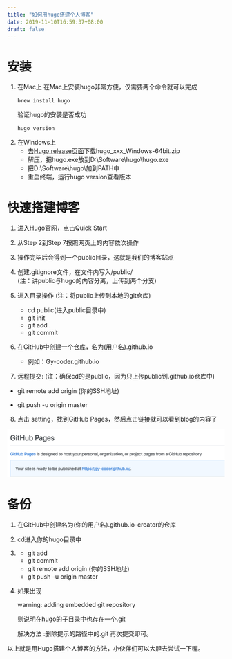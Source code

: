 ```yaml
---
title: "如何用hugo搭建个人博客"
date: 2019-11-10T16:59:37+08:00
draft: false
---
```


# 安装
1. 在Mac上
   在Mac上安装hugo非常方便，仅需要两个命令就可以完成
   ```
   brew install hugo
   ```
   验证hugo的安装是否成功
   ```
   hugo version
   ```
2. 在Windows上
   * 去[Hugo release页面](https://github.com/gohugoio/hugo/releases)下载hugo_xxx_Windows-64bit.zip
   * 解压，把hugo.exe放到D:\Software\hugo\hugo.exe
   * 把D:\Software\hugo\加到PATH中
   * 重启终端，运行hugo version查看版本
  

# 快速搭建博客
1. 进入[Hugo](https://gohugo.io/)官网，点击Quick Start
2. 从Step 2到Step 7按照网页上的内容依次操作
3. 操作完毕后会得到一个public目录，这就是我们的博客站点
4. 创建.gitignore文件，在文件内写入/public/           
   (注：讲public与hugo的内容分离，上传到两个分支)
5. 进入目录操作 (注：将public上传到本地的git仓库)
   * cd public(进入public目录中) 
   * git init 
   * git add .
   * git commit
   
   


6. 在GitHub中创建一个仓库，名为(用户名).github.io
   
   * 例如：Gy-coder.github.io

7. 远程提交: (注：确保cd的是public，因为只上传public到.github.io仓库中)
  
  * git remote add origin (你的SSH地址)
   
  * git push -u origin master

   

8. 点击 setting，找到GitHub Pages，然后点击链接就可以看到blog的内容了
   
  ![](/images/1.png)

# 备份 
1. 在GitHub中创建名为(你的用户名).github.io-creator的仓库


2. cd进入你的hugo目录中
   

3. * git add
   * git commit
   * git remote add origin (你的SSH地址)
   * git push -u origin master
4. 如果出现
   
     warning: adding embedded git repository
   
     则说明在hugo的子目录中也存在一个.git

     解决方法 :删除提示的路径中的.git 再次提交即可。


以上就是用Hugo搭建个人博客的方法，小伙伴们可以大胆去尝试一下喔。


   





